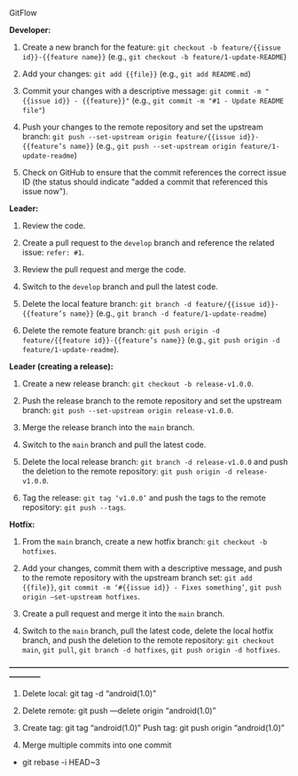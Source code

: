 GitFlow


**Developer:**

1. Create a new branch for the feature: `git checkout -b feature/{{issue id}}-{{feature name}}` (e.g., `git checkout -b feature/1-update-README`)

2. Add your changes: `git add {{file}}` (e.g., `git add README.md`)

3. Commit your changes with a descriptive message: `git commit -m "{{issue id}} - {{feature}}"` (e.g., `git commit -m "#1 - Update README file"`)

4. Push your changes to the remote repository and set the upstream branch: `git push --set-upstream origin feature/{{issue id}}-{{feature’s name}}` (e.g., `git push --set-upstream origin feature/1-update-readme`)

5. Check on GitHub to ensure that the commit references the correct issue ID (the status should indicate "added a commit that referenced this issue now").

**Leader:**

1. Review the code.

2. Create a pull request to the `develop` branch and reference the related issue: `refer: #1`.

3. Review the pull request and merge the code.

4. Switch to the `develop` branch and pull the latest code.

5. Delete the local feature branch: `git branch -d feature/{{issue id}}-{{feature’s name}}` (e.g., `git branch -d feature/1-update-readme`)

6. Delete the remote feature branch: `git push origin -d feature/{{feature id}}-{{feature’s name}}` (e.g., `git push origin -d feature/1-update-readme`).

**Leader (creating a release):**

1. Create a new release branch: `git checkout -b release-v1.0.0`.

2. Push the release branch to the remote repository and set the upstream branch: `git push --set-upstream origin release-v1.0.0`.

3. Merge the release branch into the `main` branch.

4. Switch to the `main` branch and pull the latest code.

5. Delete the local release branch: `git branch -d release-v1.0.0` and push the deletion to the remote repository: `git push origin -d release-v1.0.0`.

6. Tag the release: `git tag ‘v1.0.0’` and push the tags to the remote repository: `git push --tags`.

**Hotfix:**

1. From the `main` branch, create a new hotfix branch: `git checkout -b hotfixes`.

2. Add your changes, commit them with a descriptive message, and push to the remote repository with the upstream branch set: `git add {{file}}`, `git commit -m ‘#{{issue id}} - Fixes something’`, `git push origin —set-upstream hotfixes`.

3. Create a pull request and merge it into the `main` branch.

4. Switch to the `main` branch, pull the latest code, delete the local hotfix branch, and push the deletion to the remote repository: `git checkout main`, `git pull`, `git branch -d hotfixes`, `git push origin -d hotfixes`.


 **————————————————————————————————————————**
1. Delete local: 
git tag -d “android(1.0)”
2. Delete remote: 
git push —delete origin “android(1.0)”

3. Create tag: 
git tag “android(1.0)”
Push tag: 
git push origin “android(1.0)”

4. Merge multiple commits into one commit
* git rebase -i HEAD~3

